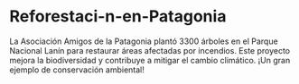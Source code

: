 # Reforestaci-n-en-Patagonia
La Asociación Amigos de la Patagonia plantó 3300 árboles en el Parque Nacional Lanín para restaurar áreas afectadas por incendios. Este proyecto mejora la biodiversidad y contribuye a mitigar el cambio climático. ¡Un gran ejemplo de conservación ambiental!
